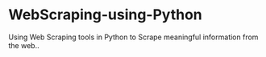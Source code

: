 # WebScraping-using-Python
Using Web Scraping tools in Python to Scrape meaningful information from the web..
